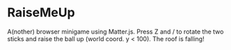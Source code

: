 # RaiseMeUp
A(nother) browser minigame using Matter.js.
Press Z and / to rotate the two sticks and raise the ball up (world coord. y < 100). The roof is falling!
